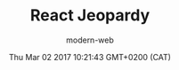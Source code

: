---
title: React Jeopardy
slug: video-react-jeopardy
date: Thu Mar 02 2017 10:21:43 GMT+0200 (CAT)
media-id: rcs3c67vG7w
kind: youtube
section: video
author: modern-web
---